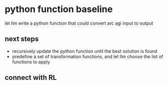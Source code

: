 # python function baseline
let llm write a python function that could convert arc agi input to output

## next steps
* recursively update the python function until the best solution is found
* predefine a set of transformation functions, and let llm choose the list of functions to apply


## connect with RL